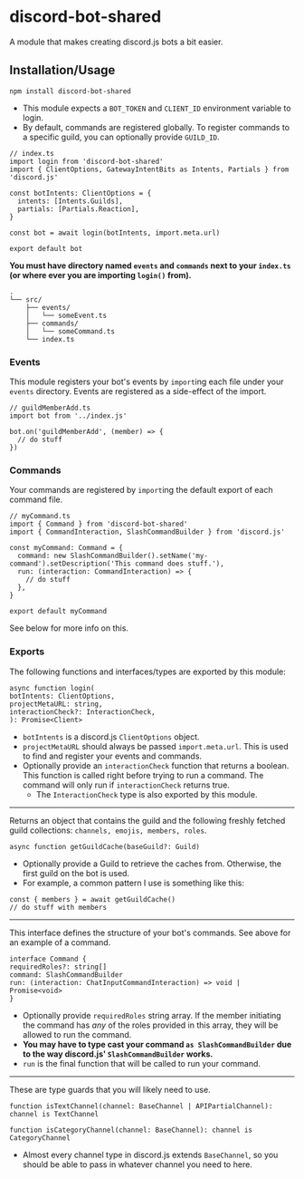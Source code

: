 # discord-bot-shared

A module that makes creating discord.js bots a bit easier.

## Installation/Usage

```
npm install discord-bot-shared
```

- This module expects a `BOT_TOKEN` and `CLIENT_ID` environment variable to login.
- By default, commands are registered globally. To register commands to a specific guild, you can optionally provide `GUILD_ID`.

```
// index.ts
import login from 'discord-bot-shared'
import { ClientOptions, GatewayIntentBits as Intents, Partials } from 'discord.js'

const botIntents: ClientOptions = {
  intents: [Intents.Guilds],
  partials: [Partials.Reaction],
}

const bot = await login(botIntents, import.meta.url)

export default bot
```

**You must have directory named `events` and `commands` next to your `index.ts` (or where ever you are importing `login()` from).**

```
.
└── src/
    ├── events/
    │   └── someEvent.ts
    ├── commands/
    │   └── someCommand.ts
    └── index.ts
```

### Events

This module registers your bot's events by `import`ing each file under your `events` directory. Events are registered as a side-effect of the import.

```
// guildMemberAdd.ts
import bot from '../index.js'

bot.on('guildMemberAdd', (member) => {
  // do stuff
})
```

### Commands

Your commands are registered by `import`ing the default export of each command file.

```
// myCommand.ts
import { Command } from 'discord-bot-shared'
import { CommandInteraction, SlashCommandBuilder } from 'discord.js'

const myCommand: Command = {
  command: new SlashCommandBuilder().setName('my-command').setDescription('This command does stuff.'),
  run: (interaction: CommandInteraction) => {
    // do stuff
  },
}

export default myCommand
```

See below for more info on this.

### Exports

The following functions and interfaces/types are exported by this module:

```
async function login(
botIntents: ClientOptions,
projectMetaURL: string,
interactionCheck?: InteractionCheck,
): Promise<Client>
```

- `botIntents` is a discord.js `ClientOptions` object.
- `projectMetaURL` should always be passed `import.meta.url`. This is used to find and register your events and commands.
- Optionally provide an `interactionCheck` function that returns a boolean. This function is called right before trying to run a command. The command will only run if `interactionCheck` returns true.
  - The `InteractionCheck` type is also exported by this module.

---

Returns an object that contains the guild and the following freshly fetched guild collections: `channels, emojis, members, roles`.

```
async function getGuildCache(baseGuild?: Guild)
```

- Optionally provide a Guild to retrieve the caches from. Otherwise, the first guild on the bot is used.
- For example, a common pattern I use is something like this:

```
const { members } = await getGuildCache()
// do stuff with members
```

---

This interface defines the structure of your bot's commands. See above for an example of a command.

```
interface Command {
requiredRoles?: string[]
command: SlashCommandBuilder
run: (interaction: ChatInputCommandInteraction) => void | Promise<void>
}
```

- Optionally provide `requiredRoles` string array. If the member initiating the command has _any_ of the roles provided in this array, they will be allowed to run the command.
- **You may have to type cast your command `as SlashCommandBuilder` due to the way discord.js' `SlashCommandBuilder` works.**
- `run` is the final function that will be called to run your command.

---

These are type guards that you will likely need to use.

```
function isTextChannel(channel: BaseChannel | APIPartialChannel): channel is TextChannel
```

```
function isCategoryChannel(channel: BaseChannel): channel is CategoryChannel
```

- Almost every channel type in discord.js extends `BaseChannel`, so you should be able to pass in whatever channel you need to here.
